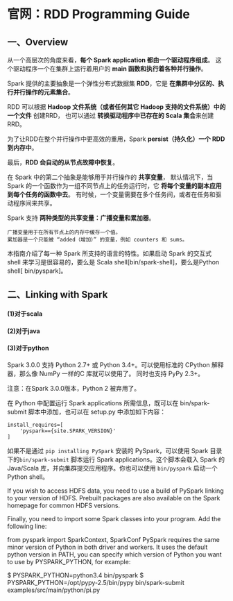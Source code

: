 # 官网：RDD Programming Guide

## 一、Overview

从一个高层次的角度来看，**每个 Spark application 都由一个驱动程序组成**。
这个驱动程序一个在集群上运行着用户的 **main 函数和执行着各种并行操作**。

Spark 提供的主要抽象是一个弹性分布式数据集 **RDD**，它是 **在集群中分区的、执行并行操作的元素集合**。

RDD 可以根据 **Hadoop 文件系统（或者任何其它 Hadoop 支持的文件系统）中的一个文件** 创建RRD，
也可以通过 **转换驱动程序中已存在的 Scala 集合**来创建RRD。

为了让RDD在整个并行操作中更高效的重用，Spark **persist（持久化）一个 RDD 到内存中**。

最后，**RDD 会自动的从节点故障中恢复**。

在 Spark 中的第二个抽象是能够用于并行操作的 **共享变量**，
默认情况下，当 Spark 的一个函数作为一组不同节点上的任务运行时，它 **将每个变量的副本应用到每个任务的函数中去**。
有时候，一个变量需要在多个任务间，或者在任务和驱动程序间来共享。

Spark 支持 **两种类型的共享变量：广播变量和累加器**。

	广播变量用于在所有节点上的内存中缓存一个值。
	累加器是一个只能被 “added（增加）” 的变量，例如 counters 和 sums。

本指南介绍了每一种 Spark 所支持的语言的特性。如果启动 Spark 的交互式 shell 来学习是很容易的，要么是 Scala shell[bin/spark-shell]，要么是Python shell[ bin/pyspark]。

## 二、Linking with Spark

#### (1)对于scala

#### (2)对于java

#### (3)对于python

Spark 3.0.0 支持 Python 2.7+ 或 Python 3.4+。可以使用标准的 CPython 解释器，那么像 NumPy 一样的C 库就可以使用了。 同时也支持 PyPy 2.3+。

注意：在Spark 3.0.0版本，Python 2 被弃用了。

在 Python 中配置运行 Spark applications 所需信息，既可以在 bin/spark-submit 脚本中添加，也可以在 setup.py 中添加如下内容：

	install_requires=[
		'pyspark=={site.SPARK_VERSION}'
	]

如果不是通过 `pip installing PySpark` 安装的 PySpark，可以使用 Spark 目录下的`bin/spark-submit` 脚本运行 Spark applications。这个脚本会载入 Spark 的 Java/Scala 库，并向集群提交应用程序。你也可以使用 `bin/pyspark` 启动一个 Python shell。


If you wish to access HDFS data, you need to use a build of PySpark linking to your version of HDFS. Prebuilt packages are also available on the Spark homepage for common HDFS versions.

Finally, you need to import some Spark classes into your program. Add the following line:

from pyspark import SparkContext, SparkConf
PySpark requires the same minor version of Python in both driver and workers. It uses the default python version in PATH, you can specify which version of Python you want to use by PYSPARK_PYTHON, for example:

$ PYSPARK_PYTHON=python3.4 bin/pyspark
$ PYSPARK_PYTHON=/opt/pypy-2.5/bin/pypy bin/spark-submit examples/src/main/python/pi.py